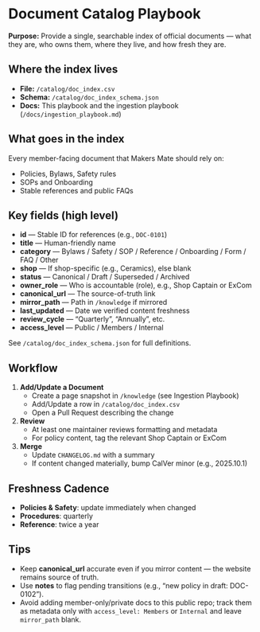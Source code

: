 
# Document Catalog Playbook

**Purpose:** Provide a single, searchable index of official documents — what they are, who owns them, where they live, and how fresh they are.

## Where the index lives

- **File:** `/catalog/doc_index.csv`
- **Schema:** `/catalog/doc_index_schema.json`
- **Docs:** This playbook and the ingestion playbook (`/docs/ingestion_playbook.md`)

## What goes in the index

Every member-facing document that Makers Mate should rely on:

- Policies, Bylaws, Safety rules
- SOPs and Onboarding
- Stable references and public FAQs

## Key fields (high level)

- **id** — Stable ID for references (e.g., `DOC-0101`)
- **title** — Human-friendly name
- **category** — Bylaws / Safety / SOP / Reference / Onboarding / Form / FAQ / Other
- **shop** — If shop-specific (e.g., Ceramics), else blank
- **status** — Canonical / Draft / Superseded / Archived
- **owner_role** — Who is accountable (role), e.g., Shop Captain or ExCom
- **canonical_url** — The source-of-truth link
- **mirror_path** — Path in `/knowledge` if mirrored
- **last_updated** — Date we verified content freshness
- **review_cycle** — “Quarterly”, “Annually”, etc.
- **access_level** — Public / Members / Internal

See `/catalog/doc_index_schema.json` for full definitions.

## Workflow

1. **Add/Update a Document**
   - Create a page snapshot in `/knowledge` (see Ingestion Playbook)
   - Add/Update a row in `/catalog/doc_index.csv`
   - Open a Pull Request describing the change
2. **Review**
   - At least one maintainer reviews formatting and metadata
   - For policy content, tag the relevant Shop Captain or ExCom
3. **Merge**
   - Update `CHANGELOG.md` with a summary
   - If content changed materially, bump CalVer minor (e.g., 2025.10.1)

## Freshness Cadence

- **Policies & Safety**: update immediately when changed
- **Procedures**: quarterly
- **Reference**: twice a year

## Tips

- Keep **canonical_url** accurate even if you mirror content — the website remains source of truth.
- Use **notes** to flag pending transitions (e.g., “new policy in draft: DOC-0102”).
- Avoid adding member-only/private docs to this public repo; track them as metadata only with `access_level: Members` or `Internal` and leave `mirror_path` blank.

